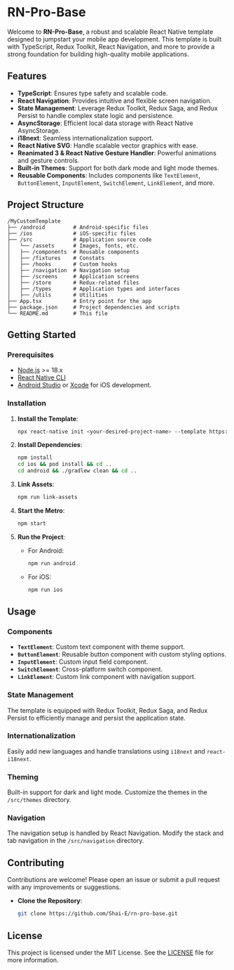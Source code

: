
# RN-Pro-Base

Welcome to **RN-Pro-Base**, a robust and scalable React Native template designed to jumpstart your mobile app development. This template is built with TypeScript, Redux Toolkit, React Navigation, and more to provide a strong foundation for building high-quality mobile applications.

## Features

- **TypeScript**: Ensures type safety and scalable code.
- **React Navigation**: Provides intuitive and flexible screen navigation.
- **State Management**: Leverage Redux Toolkit, Redux Saga, and Redux Persist to handle complex state logic and persistence.
- **AsyncStorage**: Efficient local data storage with React Native AsyncStorage.
- **i18next**: Seamless internationalization support.
- **React Native SVG**: Handle scalable vector graphics with ease.
- **Reanimated 3 & React Native Gesture Handler**: Powerful animations and gesture controls.
- **Built-in Themes**: Support for both dark mode and light mode themes.
- **Reusable Components**: Includes components like `TextElement`, `ButtonElement`, `InputElement`, `SwitchElement`, `LinkElement`, and more.

## Project Structure

```
/MyCustomTemplate
├── /android         # Android-specific files
├── /ios             # iOS-specific files
├── /src             # Application source code
│   └── /assets      # Images, fonts, etc.
│   ├── /components  # Reusable components
│   ├── /fixtures    # Constats
│   ├── /hooks       # Custom hooks
│   ├── /navigation  # Navigation setup
│   ├── /screens     # Application screens
│   ├── /store       # Redux-related files
│   ├── /types       # Application types and interfaces
│   ├── /utils       # Utilities
├── App.tsx          # Entry point for the app
├── package.json     # Project dependencies and scripts
└── README.md        # This file
```

## Getting Started

### Prerequisites

- [Node.js](https://nodejs.org/) >= 18.x
- [React Native CLI](https://reactnative.dev/docs/environment-setup)
- [Android Studio](https://developer.android.com/studio) or [Xcode](https://developer.apple.com/xcode/) for iOS development.

### Installation

1. **Install the Template**:
   ```bash
   npx react-native init <your-desired-project-name> --template https://github.com/Shai-E/rn-pro-base.git
   ```

2. **Install Dependencies**:
   ```bash
   npm install
   cd ios && pod install && cd ..
   cd android && ./gradlew clean && cd ..
   ```

3. **Link Assets**:
   ```bash
   npm run link-assets
   ```

4. **Start the Metro**:
   ```bash
   npm start
   ```

5. **Run the Project**:
   - For Android:
     ```bash
     npm run android
     ```
   - For iOS:
     ```bash
     npm run ios
     ```

## Usage

### Components

- **`TextElement`**: Custom text component with theme support.
- **`ButtonElement`**: Reusable button component with custom styling options.
- **`InputElement`**: Custom input field component.
- **`SwitchElement`**: Cross-platform switch component.
- **`LinkElement`**: Custom link component with navigation support.

### State Management

The template is equipped with Redux Toolkit, Redux Saga, and Redux Persist to efficiently manage and persist the application state.

### Internationalization

Easily add new languages and handle translations using `i18next` and `react-i18next`.

### Theming

Built-in support for dark and light mode. Customize the themes in the `/src/themes` directory.

### Navigation

The navigation setup is handled by React Navigation. Modify the stack and tab navigation in the `/src/navigation` directory.

## Contributing

Contributions are welcome! Please open an issue or submit a pull request with any improvements or suggestions.

*  **Clone the Repository**:
   ```bash
   git clone https://github.com/Shai-E/rn-pro-base.git
   ```

## License

This project is licensed under the MIT License. See the [LICENSE](LICENSE) file for more information.
